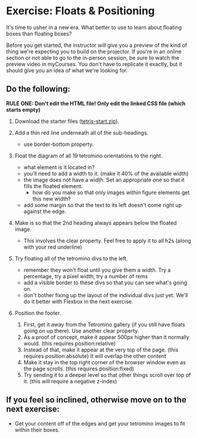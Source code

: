 # Exercise: Floats & Positioning

It's time to usher in a new era.  What better to use to learn about floating boxes than floating boxes?  

Before you get started, the instructor will give you a preview of the kind of thing we're expecting you to build on the projector.  If you're in an online section or not able to go to the in-person session, be sure to watch the preview video in myCourses.  You don't have to replicate it exactly, but it should give you an idea of what we're looking for.

## Do the following:
**RULE ONE: Don't edit the HTML file! Only edit the linked CSS file (which starts empty)**
1. Download the starter files ([tetris-start.zip](tetris-start.zip)).

1. Add a thin red line underneath all of the sub-headings.
    - use border-bottom property.

1. Float the diagram of all 19 tetromino orientations to the right.
    - what element is it located in?
    - you'll need to add a width to it. (make it 40% of the available width)
    - the image does not have a width.  Set an appropriate one so that it fills the floated element.
        - how do you make so that only images within figure elements get this new width?
    - add some margin so that the text to its left doesn't come right up against the edge.

1. Make is so that the 2nd heading always appears below the floated image.
    - This involves the clear property.  Feel free to apply it to all h2s (along with your red underline)

1. Try floating all of the tetromino divs to the left.
    - remember they won't float until you give them a width.  Try a percentage, try a pixel width, try a number of rems
    - add a visible border to these divs so that you can see what's going on.
    - don't bother fixing up the layout of the individual divs just yet.  We'll do it better with Flexbox in the next exercise.

1. Position the footer.
    1. First, get it away from the Tetromino gallery (if you still have floats going on up there).  Use another clear property.
    2. As a proof of concept, make it appear 500px higher than it normally would.  (this requires position:relative)
    3. Instead of that, make it appear at the very top of the page.  (this requires position:absolute)  It will overlap the other content
    4. Make it stay in the top right corner of the browser window even as the page scrolls. (this requires position:fixed)
    5. Try sending it to a deeper level so that other things scroll over top of it.  (this will require a negative z-index)

## If you feel so inclined, otherwise move on to the next exercise:
- Get your content off of the edges and get your tetromino images to fit within their boxes.

